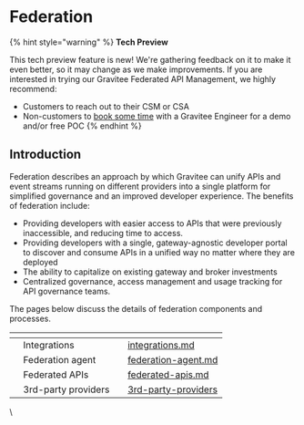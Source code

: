 # Federation



{% hint style="warning" %}
**Tech Preview**

This tech preview feature is new! We're gathering feedback on it to make it even better, so it may change as we make improvements. If you are interested in trying our Gravitee Federated API Management, we highly recommend:

* Customers to reach out to their CSM or CSA
* Non-customers to [book some time](https://www.gravitee.io/demo) with a Gravitee Engineer for a demo and/or free POC
{% endhint %}

## Introduction

Federation describes an approach by which Gravitee can unify APIs and event streams running on different providers into a single platform for simplified governance and an improved developer experience. The benefits of federation include:

* Providing developers with easier access to APIs that were previously inaccessible, and reducing time to access.&#x20;
* Providing developers with a single, gateway-agnostic developer portal to discover and consume APIs in a unified way no matter where they are deployed
* The ability to capitalize on existing gateway and broker investments
* Centralized governance, access management and usage tracking for API governance teams.

The pages below discuss the details of federation components and processes.

<table data-view="cards"><thead><tr><th></th><th></th><th></th><th data-hidden data-card-target data-type="content-ref"></th></tr></thead><tbody><tr><td></td><td>Integrations</td><td></td><td><a href="integrations.md">integrations.md</a></td></tr><tr><td></td><td>Federation agent</td><td></td><td><a href="federation-agent.md">federation-agent.md</a></td></tr><tr><td></td><td>Federated APIs</td><td></td><td><a href="federated-apis.md">federated-apis.md</a></td></tr><tr><td></td><td>3rd-party providers</td><td></td><td><a href="3rd-party-providers/">3rd-party-providers</a></td></tr></tbody></table>

\

